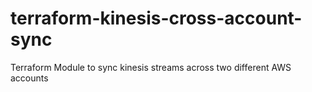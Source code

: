 # terraform-kinesis-cross-account-sync
Terraform Module to sync kinesis streams across two different AWS accounts
